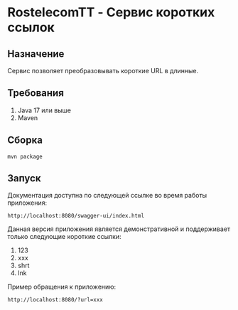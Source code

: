 # RostelecomTT - Сервис коротких ссылок
## Назначение
Сервис позволяет преобразовывать короткие URL в длинные.
## Требования
1. Java 17 или выше
2. Maven
## Сборка
`mvn package`
## Запуск
Документация доступна по следующей ссылке во время работы приложения:

`http://localhost:8080/swagger-ui/index.html`

Данная версия приложения является демонстративной и поддерживает только следующие короткие ссылки:
1. 123
2. xxx
3. shrt
4. lnk

Пример обращения к приложению:

`http://localhost:8080/?url=xxx`
